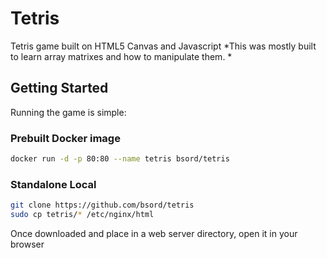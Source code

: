 # Tetris
Tetris game built on HTML5 Canvas and Javascript
*This was mostly built to learn array matrixes and how to manipulate them. *

## Getting Started
Running the game is simple:
### Prebuilt Docker image
```sh
docker run -d -p 80:80 --name tetris bsord/tetris
```

### Standalone Local
```sh
git clone https://github.com/bsord/tetris
sudo cp tetris/* /etc/nginx/html
```
Once downloaded and place in a web server directory, open it in your browser


